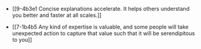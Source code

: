 - [[9-4b3e1 Concise explanations accelerate. It helps others understand you better and faster at all scales.]]

- [[7-1b4b5 Any kind of expertise is valuable, and some people will take unexpected action to capture that value such that it will be serendipitous to you]]
